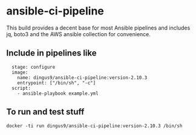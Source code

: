 # ansible-ci-pipeline

This build provides a decent base for most Ansible pipelines and includes jq, boto3 and the AWS ansible collection for convenience.

## Include in pipelines like

```
  stage: configure
  image:
    name: dingus9/ansible-ci-pipeline:version-2.10.3
    entrypoint: ["/bin/sh", "-c"]
  script:
    - ansible-playbook example.yml
```

## To run and test stuff

```
docker -ti run dingus9/ansible-ci-pipeline:version-2.10.3 /bin/sh
```
